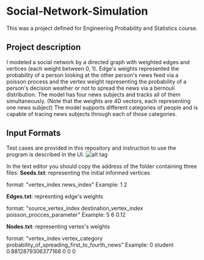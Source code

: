 # Social-Network-Simulation

This was a project defined for Engineering Probability and Statistics course.

## Project description
I modeled a social network by a directed graph with weighted edges and vertices (each weight between 0, 1). Edge's weights represented the probability of a person looking at the other person's news feed via a poisson process and the vertex weight representing the probability of a person's decision weather or not to spread the news via a bernouli distribution.
The model has four news subjects and tracks all of them simultaneously. (Note that the weights are 4D vectors, each representing one news subject)
The model supports different categories of people and is capable of tracing news subjects through each of those categories.

## Input Formats
Test cases are provided in this repository and instruction to use the program is described in the UI.
![alt tag](https://cloud.githubusercontent.com/assets/19167068/22405381/0905632c-e657-11e6-864d-021320987b77.jpg)

In the text editor you should copy the address of the folder containing three files:
**Seeds.txt**: representing the initial informed vertices

format: "vertex_index  news_index"
 Example:
 1 2

**Edges.txt**: represnting edge's weights

format: "source_vertex_index  destination_vertex_index  poisson_procces_parameter"
 Example:
 5 6 0.12

**Nodes.txt**: representing vertex's weights

format: "vertex_index vertex_category probability_of_spreading_first_to_fourth_news"
 Example:
 0 student 0.8812879306377168 0 0 0
